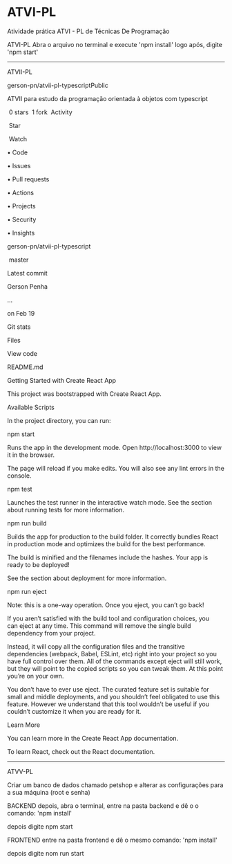 # ATVI-PL
Atividade prática ATVI - PL de Técnicas De Programação

ATVI-PL
Abra o arquivo no terminal e execute 'npm install'
logo após, digite 'npm start'

_________________________________

ATVII-PL


gerson-pn/atvii-pl-typescriptPublic

ATVII para estudo da programação orientada à objetos com typescript

 0 stars  1 fork  Activity

 Star

 Watch 

• Code

• Issues

• Pull requests

• Actions

• Projects

• Security

• Insights

gerson-pn/atvii-pl-typescript

 master 

Latest commit

Gerson Penha

…

on Feb 19

Git stats

Files

View code

README.md

Getting Started with Create React App

This project was bootstrapped with Create React App.

Available Scripts

In the project directory, you can run:

npm start

Runs the app in the development mode.
Open http://localhost:3000 to view it in the browser.

The page will reload if you make edits.
You will also see any lint errors in the console.

npm test

Launches the test runner in the interactive watch mode.
See the section about running tests for more information.

npm run build

Builds the app for production to the build folder.
It correctly bundles React in production mode and optimizes the build for the best performance.

The build is minified and the filenames include the hashes.
Your app is ready to be deployed!

See the section about deployment for more information.

npm run eject

Note: this is a one-way operation. Once you eject, you can’t go back!

If you aren’t satisfied with the build tool and configuration choices, you can eject at any time. This command will remove the single build dependency from your project.

Instead, it will copy all the configuration files and the transitive dependencies (webpack, Babel, ESLint, etc) right into your project so you have full control over them. All of the commands except eject will still work, but they will point to the copied scripts so you can tweak them. At this point you’re on your own.

You don’t have to ever use eject. The curated feature set is suitable for small and middle deployments, and you shouldn’t feel obligated to use this feature. However we understand that this tool wouldn’t be useful if you couldn’t customize it when you are ready for it.

Learn More

You can learn more in the Create React App documentation.

To learn React, check out the React documentation.

____________________________

ATVV-PL

Criar um banco de dados chamado petshop e alterar as configurações para a sua máquina (root e senha)

BACKEND
depois, abra o terminal, entre na pasta backend e dê o o comando:
'npm install'

depois digite npm start

FRONTEND
entre na pasta frontend e dê o mesmo comando:
'npm install'

depois digite nom run start
